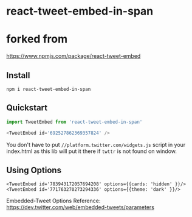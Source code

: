 # react-tweet-embed-in-span

# forked from
https://www.npmjs.com/package/react-tweet-embed

## Install
```
npm i react-tweet-embed-in-span
```

## Quickstart

```javascript
import TweetEmbed from 'react-tweet-embed-in-span'

<TweetEmbed id='692527862369357824' />
```

You don't have to put `//platform.twitter.com/widgets.js` script in your index.html as this lib will put it there if `twttr` is not found on window.  


## Using Options

```
<TweetEmbed id='783943172057694208' options={{cards: 'hidden' }}/>
<TweetEmbed id='771763270273294336' options={{theme: 'dark' }}/>
```

Embedded-Tweet Options Reference:
https://dev.twitter.com/web/embedded-tweets/parameters
